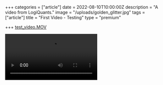 +++
categories = ["article"]
date = 2022-08-10T10:00:00Z
description = "A video from LogiQuants."
image = "/uploads/golden_glitter.jpg"
tags = ["article"]
title = "First Video - Testing"
type = "premium"

+++
[test_video.MOV](/uploads/test_video.MOV "test_video.MOV")

![](https://user-images.githubusercontent.com/99371502/185507278-5d221c7c-5aad-4330-b20f-bc06e1746180.mp4)







